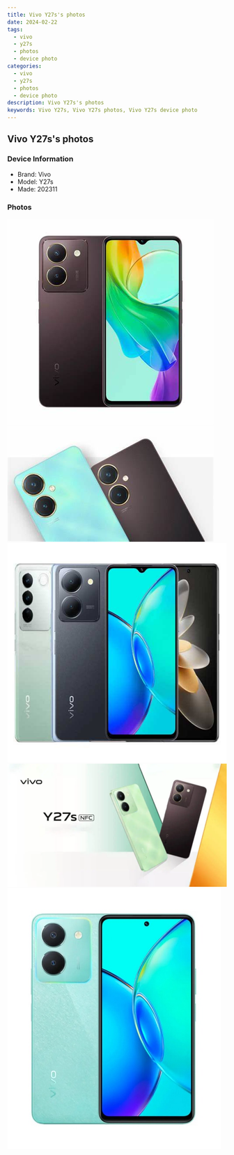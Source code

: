 ```yaml
---
title: Vivo Y27s's photos
date: 2024-02-22
tags: 
  - vivo
  - y27s
  - photos
  - device photo
categories: 
  - vivo
  - y27s
  - photos
  - device photo
description: Vivo Y27s's photos
keywords: Vivo Y27s, Vivo Y27s photos, Vivo Y27s device photo
---
```


## Vivo Y27s's photos

### Device Information

- Brand: Vivo
- Model: Y27s
- Made: 202311

### Photos

![/images/best-assets/devices/vivo/vivo-y27s/1.jpg](/images/best-assets/devices/vivo/vivo-y27s/1.jpg)
![/images/best-assets/devices/vivo/vivo-y27s/2.jpg](/images/best-assets/devices/vivo/vivo-y27s/2.jpg)
![/images/best-assets/devices/vivo/vivo-y27s/3.jpg](/images/best-assets/devices/vivo/vivo-y27s/3.jpg)
![/images/best-assets/devices/vivo/vivo-y27s/4.jpg](/images/best-assets/devices/vivo/vivo-y27s/4.jpg)
![/images/best-assets/devices/vivo/vivo-y27s/5.jpg](/images/best-assets/devices/vivo/vivo-y27s/5.jpg)
